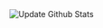 <img src="https://github.com/phileee/github-stats-terminal-style/actions/workflows/main.yml/badge.svg" alt="Update Github Stats" title="Terminal Style GitHub Stats">

